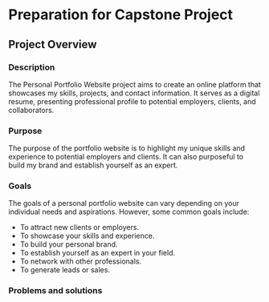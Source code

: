 # Preparation for Capstone Project

## Project Overview
### Description
The Personal Portfolio Website project aims to create an online platform that showcases my skills, projects, and contact information. It serves as a digital resume, presenting professional profile to potential employers, clients, and collaborators.

### Purpose
The purpose of the portfolio website is to highlight my unique skills and experience to potential employers and clients. It can also purposeful to build my brand and establish yourself as an expert.

### Goals
The goals of a personal portfolio website can vary depending on your individual needs and aspirations. However, some common goals include:

- To attract new clients or employers.
- To showcase your skills and experience.
- To build your personal brand.
- To establish yourself as an expert in your field.
- To network with other professionals.
- To generate leads or sales.

### Problems and solutions

